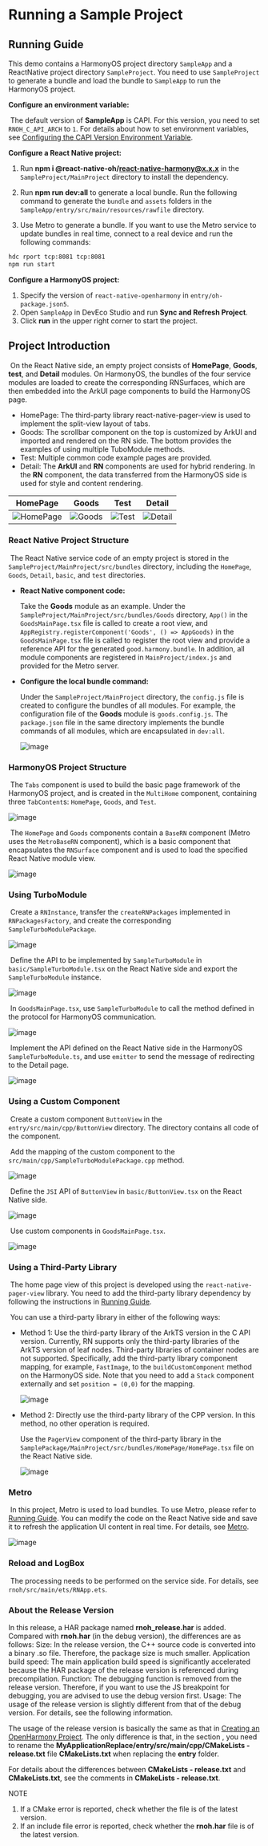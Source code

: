 # Running a Sample Project

## Running Guide

​This demo contains a HarmonyOS project directory `SampleApp` and a ReactNative project directory `SampleProject`. You need to use `SampleProject` to generate a bundle and load the bundle to `SampleApp` to run the HarmonyOS project.

**Configure an environment variable:**

​ The default version of **SampleApp** is CAPI. For this version, you need to set `RNOH_C_API_ARCH` to `1`. For details about how to set environment variables, see [Configuring the CAPI Version Environment Variable](..//../en/environment-setup.md#set_capi_path).

**Configure a React Native project:**
1. Run **npm i @react-native-oh/react-native-harmony@x.x.x** in the `SampleProject/MainProject` directory to install the dependency.

2. Run **npm run dev:all** to generate a local bundle. Run the following command to generate the `bundle` and `assets` folders in the `SampleApp/entry/src/main/resources/rawfile` directory.

3. Use Metro to generate a bundle. If you want to use the Metro service to update bundles in real time, connect to a real device and run the following commands:
  
  ```bash
  hdc rport tcp:8081 tcp:8081
  npm run start
  ```

**Configure a HarmonyOS project:**

1. Specify the version of `react-native-openharmony` in `entry/oh-package.json5`.
2. Open `SampleApp` in DevEco Studio and run **Sync and Refresh Project**.
3. Click **run** in the upper right corner to start the project.

## Project Introduction

​ On the React Native side, an empty project consists of **HomePage**, **Goods**, **test**, and **Detail** modules. On HarmonyOS, the bundles of the four service modules are loaded to create the corresponding RNSurfaces, which are then embedded into the ArkUI page components to build the HarmonyOS page.

- HomePage: The third-party library react-native-pager-view is used to implement the split-view layout of tabs.
- Goods: The scrollbar component on the top is customized by ArkUI and imported and rendered on the RN side. The bottom provides the examples of using multiple TuboModule methods.
- Test: Multiple common code example pages are provided.
- Detail: The **ArkUI** and **RN** components are used for hybrid rendering. In the **RN** component, the data transferred from the HarmonyOS side is used for style and content rendering.
  
| HomePage| Goods| Test| Detail|
| --- | --- | --- | ---|
| ![HomePage](./firures_en/environment-setup-homepage.png)| ![Goods](./firures_en/environment-setup-goods.png)| ![Test](./firures_en/environment-setup-test.png)| ![Detail](./firures_en/environment-setup-detail.png)|

### React Native Project Structure

​ The React Native service code of an empty project is stored in the `SampleProject/MainProject/src/bundles` directory, including the `HomePage`, `Goods`, `Detail`, `basic`, and `test` directories.

- **React Native component code:**
  
  Take the **Goods** module as an example. Under the `SampleProject/MainProject/src/bundles/Goods` directory, `App()` in the `GoodsMainPage.tsx` file is called to create a root view, and `AppRegistry.registerComponent('Goods', () => AppGoods)` in the `GoodsMainPage.tsx` file is called to register the root view and provide a reference API for the generated `good.harmony.bundle`. In addition, all module components are registered in `MainProject/index.js` and provided for the Metro server.
- **Configure the local bundle command:**
  
  Under the `SampleProject/MainProject` directory, the `config.js` file is created to configure the bundles of all modules. For example, the configuration file of the **Goods** module is `goods.config.js`. The `package.json` file in the same directory implements the bundle commands of all modules, which are encapsulated in `dev:all`.
  
  ![image](./figures/environment-setup-bundle-command.png)

### HarmonyOS Project Structure

​ The `Tabs` component is used to build the basic page framework of the HarmonyOS project, and is created in the `MultiHome` component, containing three `TabContent`s: `HomePage`, `Goods`, and `Test`.

![image](./figures/environment-setup-tabs.png)

​ The `HomePage` and `Goods` components contain a `BaseRN` component (Metro uses the `MetroBaseRN` component), which is a basic component that encapsulates the `RNSurface` component and is used to load the specified React Native module view.

![image](./figures/environment-setup-RNSurface.png)

### Using TurboModule

​ Create a `RNInstance`, transfer the `createRNPackages` implemented in `RNPackagesFactory`, and create the corresponding `SampleTurboModulePackage`.

![image](./figures/environment-setup-createRNPackages.png)

​ Define the API to be implemented by `SampleTurboModule` in `basic/SampleTurboModule.tsx` on the React Native side and export the `SampleTurboModule` instance.

![image](./figures/environment-setup-SampleTurboModule.png)

​ In `GoodsMainPage.tsx`, use `SampleTurboModule` to call the method defined in the protocol for HarmonyOS communication.

![image](./figures/environment-setup-communication-definition.png)

​ Implement the API defined on the React Native side in the HarmonyOS `SampleTurboModule.ts`, and use `emitter` to send the message of redirecting to the Detail page.

![image](./figures/environment-setup-emit-redirection.png)

### Using a Custom Component

​ Create a custom component `ButtonView` in the `entry/src/main/cpp/ButtonView` directory. The directory contains all code of the component.

​ Add the mapping of the custom component to the `src/main/cpp/SampleTurboModulePackage.cpp` method.

![image](./figures/environment-setup-component-mapping.png)

​ Define the `JSI` API of `ButtonView` in `basic/ButtonView.tsx` on the React Native side.

![image](./figures/environment-setup-jsi-api.png)

​ Use custom components in `GoodsMainPage.tsx`.

![image](./figures/environment-setup-calling-custom-components.png)

### Using a Third-Party Library

​ The home page view of this project is developed using the `react-native-pager-view` library. You need to add the third-party library dependency by following the instructions in [Running Guide](#running-guide).

​ You can use a third-party library in either of the following ways:

- Method 1: Use the third-party library of the ArkTS version in the C API version. Currently, RN supports only the third-party libraries of the ArkTS version of leaf nodes. Third-party libraries of container nodes are not supported. Specifically, add the third-party library component mapping, for example, `FastImage`, to the `buildCustomComponent` method on the HarmonyOS side. Note that you need to add a `Stack` component externally and set `position = (0,0)` for the mapping.
  
  ![image](./figures/environment-setup-stack-component.png)
- Method 2: Directly use the third-party library of the CPP version. In this method, no other operation is required.
  
  Use the `PagerView` component of the third-party library in the `SamplePackage/MainProject/src/bundles/HomePage/HomePage.tsx` file on the React Native side.
  
  ![image](./figures/environment-setup-PagerView-component.png)

### Metro

​ In this project, Metro is used to load bundles. To use Metro, please refer to [Running Guide](#running-guide). You can modify the code on the React Native side and save it to refresh the application UI content in real time. For details, see [Metro](../../en/debugging.md#metro-hot-reloading).

![image](./figures/environment-setup-runStart.png)

### Reload and LogBox

​ The processing needs to be performed on the service side. For details, see `rnoh/src/main/ets/RNApp.ets`.

### About the Release Version

In this release, a HAR package named **rnoh_release.har** is added. Compared with **rnoh.har** (in the debug version), the differences are as follows:
	Size: In the release version, the C++ source code is converted into a binary .so file. Therefore, the package size is much smaller.
	Application build speed: The main application build speed is significantly accelerated because the HAR package of the release version is referenced during precompilation.
	Function: The debugging function is removed from the release version. Therefore, if you want to use the JS breakpoint for debugging, you are advised to use the debug version first.
	Usage: The usage of the release version is slightly different from that of the debug version. For details, see the following information.

The usage of the release version is basically the same as that in [Creating an OpenHarmony Project](../../en/environment-setup.md#creating-an-openharmony-project). The only difference is that, in the section <Loading a HAR Package>, you need to rename the **MyApplicationReplace/entry/src/main/cpp/CMakeLists - release.txt** file **CMakeLists.txt** when replacing the **entry** folder.

For details about the differences between **CMakeLists - release.txt** and **CMakeLists.txt**, see the comments in **CMakeLists - release.txt**.

NOTE
1. If a CMake error is reported, check whether the file is of the latest version.
2. If an include file error is reported, check whether the **rnoh.har** file is of the latest version.
